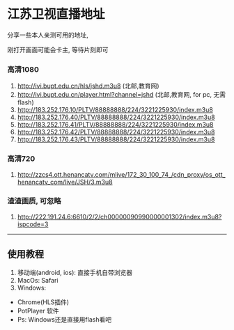  # 江苏卫视直播地址 

分享一些本人亲测可用的地址,

刚打开画面可能会卡主, 等待片刻即可


### 高清1080 
1. http://ivi.bupt.edu.cn/hls/jshd.m3u8 (北邮,教育网)
2. http://ivi.bupt.edu.cn/player.html?channel=jshd (北邮,教育网, for pc, 无需flash)
3. http://183.252.176.10/PLTV/88888888/224/3221225930/index.m3u8
4. http://183.252.176.40/PLTV/88888888/224/3221225930/index.m3u8
5. http://183.252.176.41/PLTV/88888888/224/3221225930/index.m3u8
6. http://183.252.176.42/PLTV/88888888/224/3221225930/index.m3u8
7. http://183.252.176.43/PLTV/88888888/224/3221225930/index.m3u8

### 高清720
1. http://zzcs4.ott.henancatv.com/mlive/172_30_100_74_/cdn_proxy/os_ott_henancatv_com/live/JSH/3.m3u8

### 渣渣画质, 可忽略
1. http://222.191.24.6:6610/2/2/ch00000090990000001302/index.m3u8?ispcode=3






---

## 使用教程
1. 移动端(android, ios): 直接手机自带浏览器
2. MacOs: Safari
3. Windows: 
  - Chrome(HLS插件)
  - PotPlayer 软件
  - Ps: Windows还是直接用flash看吧

